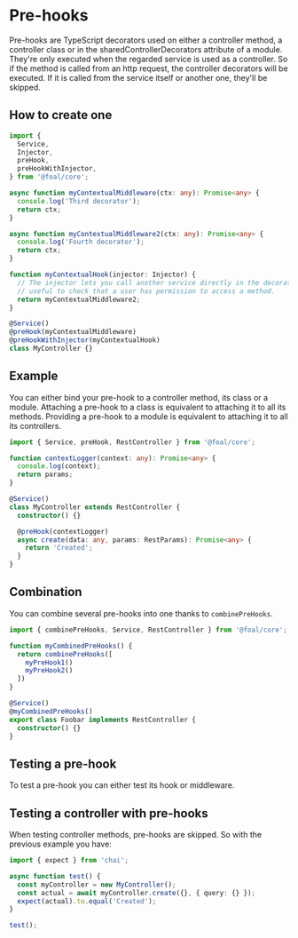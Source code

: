 # Pre-hooks

Pre-hooks are TypeScript decorators used on either a controller method, a controller class or in the sharedControllerDecorators attribute of a module. They're only executed when the regarded service is used as a controller. So if the method is called from an http request, the controller decorators will be executed. If it is called from the service itself or another one, they'll be skipped.

## How to create one

```ts
import {
  Service,
  Injector,
  preHook,
  preHookWithInjector,
} from '@foal/core';

async function myContextualMiddleware(ctx: any): Promise<any> {
  console.log('Third decorator');
  return ctx;
}

async function myContextualMiddleware2(ctx: any): Promise<any> {
  console.log('Fourth decorator');
  return ctx;
}

function myContextualHook(injector: Injector) {
  // The injector lets you call another service directly in the decorator. It may be
  // useful to check that a user has permission to access a method.
  return myContextualMiddleware2;
}

@Service()
@preHook(myContextualMiddleware)
@preHookWithInjector(myContextualHook)
class MyController {}

```

## Example

You can either bind your pre-hook to a controller method, its class or a module. Attaching a pre-hook to a class is equivalent to attaching it to all its methods. Providing a pre-hook to a module is equivalent to attaching it to all its controllers.

```ts
import { Service, preHook, RestController } from '@foal/core';

function contextLogger(context: any): Promise<any> {
  console.log(context);
  return params;
}

@Service()
class MyController extends RestController {
  constructor() {}

  @preHook(contextLogger)
  async create(data: any, params: RestParams): Promise<any> {
    return 'Created';
  }
}
```

## Combination

You can combine several pre-hooks into one thanks to `combinePreHooks`.

```ts
import { combinePreHooks, Service, RestController } from '@foal/core';

function myCombinedPreHooks() {
  return combinePreHooks([
    myPreHook1()
    myPreHook2()
  ])
}

@Service()
@myCombinedPreHooks()
export class Foobar implements RestController {
  constructor() {}
}

```

## Testing a pre-hook

To test a pre-hook you can either test its hook or middleware.

## Testing a controller with pre-hooks

When testing controller methods, pre-hooks are skipped. So with the previous example you have:

```ts
import { expect } from 'chai';

async function test() {
  const myController = new MyController();
  const actual = await myController.create({}, { query: {} });
  expect(actual).to.equal('Created');
}

test();
```

